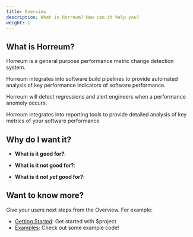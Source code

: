 ```yaml
---
title: Overview
description: What is Horreum? How can it help you?
weight: 1
---
```


## What is Horreum?

Horreum is a general purpose performance metric change detection system.

Horreum integrates into software build pipelines to provide automated analysis of key performance indicators of software performance.

Horreum will detect regressions and alert engineers when a performance anomoly occurs.

Horreum integrates into reporting tools to provide detailed analysis of key metrics of your software performance

## Why do I want it?

* **What is it good for?**: 

* **What is it not good for?**: 

* **What is it *not yet* good for?**: 

## Want to know more?

Give your users next steps from the Overview. For example:

* [Getting Started](/docs/getting-started/): Get started with $project
* [Examples](/docs/examples/): Check out some example code!

